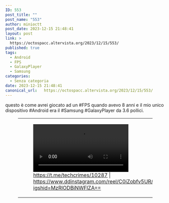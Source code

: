 ```yaml
---
ID: 553
post_title: ""
post_name: "553"
author: minioctt
post_date: 2023-12-15 21:48:41
layout: post
link: >
  https://octospacc.altervista.org/2023/12/15/553/
published: true
tags:
  - Android
  - FPS
  - GalaxyPlayer
  - Samsung
categories:
  - Senza categoria
date: 2023-12-15 21:48:41
canonical_url:   https://octospacc.altervista.org/2023/12/15/553/
---
```

<!-- wp:paragraph -->
<p>questo è come avrei giocato ad un #FPS quando avevo 8 anni e il mio unico dispositivo #Android era il #Samsung #GalaxyPlayer da 3.6 pollici.</p>
<!-- /wp:paragraph -->

<!-- wp:paragraph -->
<p></p>
<!-- /wp:paragraph -->

<!-- wp:table {"hasFixedLayout":true} -->
<figure class="wp-block-table"><table class="has-fixed-layout"><tbody><tr><td>
<!-- wp:video {"id":555} -->
<figure class="wp-block-video"><video controls alt="&quot;I'm serious about playing games&quot;" src="https://octospacc.altervista.org/wp-content/uploads/2023/12/334655876_1096241051741061_1122791384413978962_n.mp4"></video><figcaption class="wp-element-caption"><a href="https://t.me/techcrimes/10287">https://t.me/techcrimes/10287</a> | <a href="https://www.ddinstagram.com/reel/C0iZobfv5UR/?igshid=MzRlODBiNWFlZA==">https://www.ddinstagram.com/reel/C0iZobfv5UR/?igshid=MzRlODBiNWFlZA==</a></figcaption></figure>
<!-- /wp:video -->
</td><td>
<!-- wp:image {"id":554,"sizeSlug":"large","linkDestination":"none"} -->
<figure class="wp-block-image size-large"><img src="https://octospacc.altervista.org/wp-content/uploads/2023/12/image-13-960x540.png" alt="https://www.bwone.com/samsung-galaxy-player-3-6-review/" class="wp-image-554"/></figure>
<!-- /wp:image -->
</td></tr></tbody></table></figure>
<!-- /wp:table -->